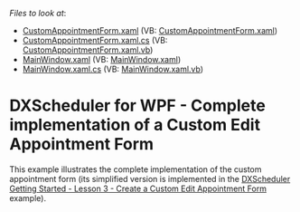 <!-- default file list -->
*Files to look at*:

* [CustomAppointmentForm.xaml](./CS/CustomAppointmentForm.xaml) (VB: [CustomAppointmentForm.xaml](./VB/CustomAppointmentForm.xaml))
* [CustomAppointmentForm.xaml.cs](./CS/CustomAppointmentForm.xaml.cs) (VB: [CustomAppointmentForm.xaml.vb](./VB/CustomAppointmentForm.xaml.vb))
* [MainWindow.xaml](./CS/MainWindow.xaml) (VB: [MainWindow.xaml](./VB/MainWindow.xaml))
* [MainWindow.xaml.cs](./CS/MainWindow.xaml.cs) (VB: [MainWindow.xaml.vb](./VB/MainWindow.xaml.vb))
<!-- default file list end -->
# DXScheduler for WPF - Complete implementation of a Custom Edit Appointment Form


<p>This example illustrates the complete implementation of the custom appointment form (its simplified version is implemented in the <a href="https://www.devexpress.com/Support/Center/p/E2499">DXScheduler Getting Started - Lesson 3 - Create a Custom Edit Appointment Form</a> example).</p>

<br/>


